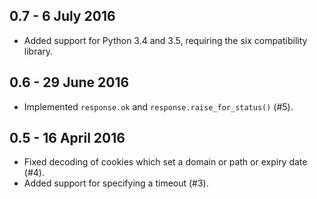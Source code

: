 0.7 - 6 July 2016
-----------------

- Added support for Python 3.4 and 3.5, requiring the six compatibility library.

0.6 - 29 June 2016
------------------

- Implemented `response.ok` and `response.raise_for_status()` (#5).

0.5 - 16 April 2016
-------------------

- Fixed decoding of cookies which set a domain or path or expiry date (#4).
- Added support for specifying a timeout (#3).
